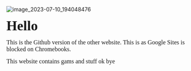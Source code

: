 ![image_2023-07-10_194048476](https://github.com/TinyBoriXqwopbop/TinyBoriXqwopbop.github.io/assets/132615705/d95d02ba-7b38-4a19-8c84-3afc65a857de)
<p><strong><span style="font-family:Georgia,serif"><span style="font-size:36px">Hello</span></span></strong></p>

<p><span style="font-family:Georgia,serif"><span style="font-size:16px">This is the Github version of the other website. This is as Google Sites is blocked on Chromebooks.</span></span></p>

<p><span style="font-family:Georgia,serif"><span style="font-size:16px">This website contains gams and stuff ok bye</span></span></p>

<p>&nbsp;</p>

<p>&nbsp;</p>
